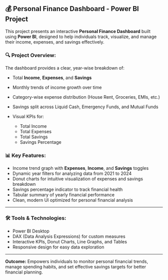 ## 💰 Personal Finance Dashboard - Power BI Project

This project presents an interactive **Personal Finance Dashboard** built using **Power BI**, designed to help individuals track, visualize, and manage their income, expenses, and savings effectively.

### 🔍 **Project Overview:**

The dashboard provides a clear, year-wise breakdown of:

* Total **Income**, **Expenses**, and **Savings**
* Monthly trends of income growth over time
* Category-wise expense distribution (House Rent, Groceries, EMIs, etc.)
* Savings split across Liquid Cash, Emergency Funds, and Mutual Funds
* Visual KPIs for:

  * Total Income
  * Total Expenses
  * Total Savings
  * Savings Percentage

### 📊 **Key Features:**

* Income trend graph with **Expenses**, **Income**, and **Savings** toggles
* Dynamic year filters for analyzing data from 2021 to 2024
* Donut charts for intuitive visualization of expenses and savings breakdown
* Savings percentage indicator to track financial health
* Tabular summary of yearly financial performance
* Clean, modern UI optimized for personal financial analysis

---

### 🛠 **Tools & Technologies:**

* Power BI Desktop
* DAX (Data Analysis Expressions) for custom measures
* Interactive KPIs, Donut Charts, Line Graphs, and Tables
* Responsive design for easy data exploration

---

**Outcome:**
Empowers individuals to monitor personal financial trends, manage spending habits, and set effective savings targets for better financial planning.
